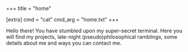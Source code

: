 +++
title = "home"

[extra]
cmd = "cat"
cmd_arg = "home.txt"
+++

Hello there! You have stumbled upon my super-secret terminal. Here you will find my projects, late-night (pseudo)philosophical ramblings, some details about me and ways you can contact me.
